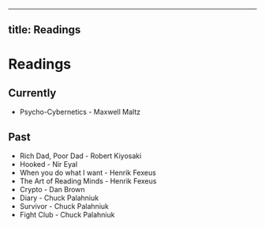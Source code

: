 
---
title: Readings
---

# Readings

## Currently

* Psycho-Cybernetics - Maxwell Maltz

## Past

* Rich Dad, Poor Dad - Robert Kiyosaki
* Hooked - Nir Eyal
* When you do what I want - Henrik Fexeus
* The Art of Reading Minds - Henrik Fexeus
* Crypto - Dan Brown
* Diary - Chuck Palahniuk
* Survivor - Chuck Palahniuk
* Fight Club - Chuck Palahniuk

